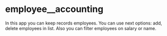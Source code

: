 # employee__accounting
In this app you can keep records employees. You can use next options: add, delete employees in list. Also you can filter employees on salary or name.
